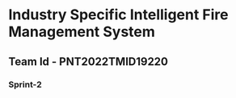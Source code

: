 # **Industry Specific Intelligent Fire Management System**

## **Team Id - PNT2022TMID19220**

### Sprint-2
